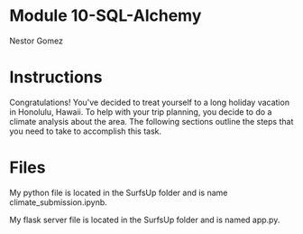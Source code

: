 # Module 10-SQL-Alchemy
Nestor Gomez

# Instructions
Congratulations! You've decided to treat yourself to a long holiday vacation in Honolulu, Hawaii. To help with your trip planning, you decide to do a climate analysis about the area. The following sections outline the steps that you need to take to accomplish this task.

# Files
My python file is located in the SurfsUp folder and is name climate_submission.ipynb.

My flask server file is located in the SurfsUp folder and is named app.py.